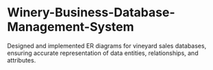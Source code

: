 # Winery-Business-Database-Management-System
Designed and implemented ER diagrams for vineyard sales databases, ensuring accurate representation of data entities, relationships, and attributes.
